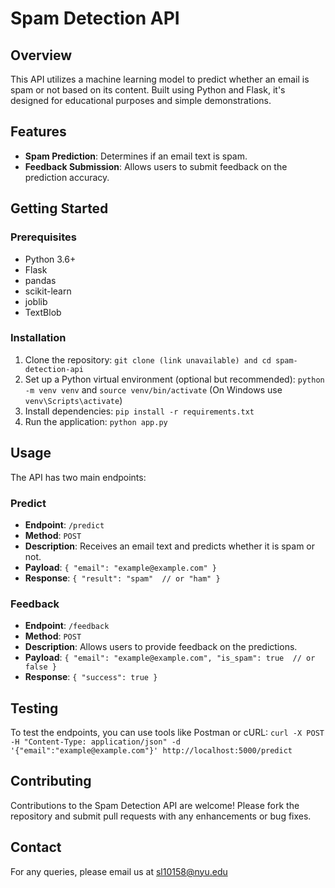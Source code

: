 # Spam Detection API

## Overview

This API utilizes a machine learning model to predict whether an email is spam or not based on its content. Built using Python and Flask, it's designed for educational purposes and simple demonstrations.

## Features

* **Spam Prediction**: Determines if an email text is spam.
* **Feedback Submission**: Allows users to submit feedback on the prediction accuracy.

## Getting Started

### Prerequisites

* Python 3.6+
* Flask
* pandas
* scikit-learn
* joblib
* TextBlob

### Installation

1. Clone the repository: `git clone (link unavailable) and cd spam-detection-api`
2. Set up a Python virtual environment (optional but recommended): `python -m venv venv` and `source venv/bin/activate` (On Windows use `venv\Scripts\activate`)
3. Install dependencies: `pip install -r requirements.txt`
4. Run the application: `python app.py`

## Usage

The API has two main endpoints:

### Predict

* **Endpoint**: `/predict`
* **Method**: `POST`
* **Description**: Receives an email text and predicts whether it is spam or not.
* **Payload**: `{ "email": "example@example.com" }`
* **Response**: `{ "result": "spam"  // or "ham" }`

### Feedback

* **Endpoint**: `/feedback`
* **Method**: `POST`
* **Description**: Allows users to provide feedback on the predictions.
* **Payload**: `{ "email": "example@example.com", "is_spam": true  // or false }`
* **Response**: `{ "success": true }`

## Testing

To test the endpoints, you can use tools like Postman or cURL: `curl -X POST -H "Content-Type: application/json" -d '{"email":"example@example.com"}' http://localhost:5000/predict`

## Contributing

Contributions to the Spam Detection API are welcome! Please fork the repository and submit pull requests with any enhancements or bug fixes.

## Contact

For any queries, please email us at [sl10158@nyu.edu](mailto:sl10158@nyu.edu)